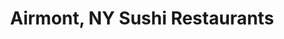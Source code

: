 ---
layout: city
title: Airmont, NY Sushi Restaurants
permalink: /new-york/airmont/
stateAbbr: NY
stateName: New York
cityName: Airmont
---